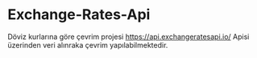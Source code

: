 # Exchange-Rates-Api
Döviz kurlarına göre çevrim projesi
https://api.exchangeratesapi.io/ Apisi üzerinden veri alınraka çevrim yapılabilmektedir.
